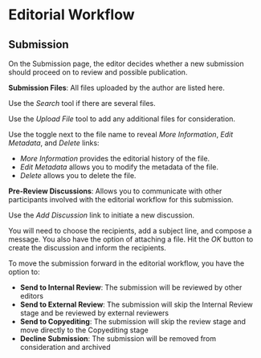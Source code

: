# Editorial Workflow
## Submission

On the Submission page, the editor decides whether a new submission should proceed on to review and possible publication.

**Submission Files**: All files uploaded by the author are listed here.

Use the *Search* tool if there are several files.

Use the *Upload File* tool to add any additional files for consideration.

Use the toggle next to the file name to reveal *More Information*, *Edit Metadata*, and *Delete* links:

* *More Information* provides the editorial history of the file.
* *Edit Metadata* allows you to modify the metadata of the file.
* *Delete* allows you to delete the file.

**Pre-Review Discussions**: Allows you to communicate with other participants involved with the editorial workflow for this submission.

Use the *Add Discussion* link to initiate a new discussion.

You will need to choose the recipients, add a subject line, and compose a message. You also have the option of attaching a file. Hit the *OK* button to create the discussion and inform the recipients.

To move the submission forward in the editorial workflow, you have the option to:

* **Send to Internal Review**: The submission will be reviewed by other editors
*  **Send to External Review**: The submission will skip the Internal Review stage and be reviewed by external reviewers
*  **Send to Copyediting**: The submission will skip the review stage and move directly to the Copyediting stage
*  **Decline Submission**: The submission will be removed from consideration and archived

